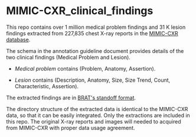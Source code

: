 # MIMIC-CXR_clinical_findings

This repo contains over 1 million medical problem findings and 31 K lesion findings extracted from 
227,835 chest X-ray reports in the [MIMIC-CXR database](https://physionet.org/content/mimic-cxr/2.0.0/).

The schema in the annotation guideline document provides details of the two clinical findings (Medical Problem and Lesion).
 
 - <em>Medical problem</em>  contains (Problem, Anatomy, Assertion).
 
 - <em>Lesion</em> contains (Description, Anatomy, Size, Size Trend, Count, Characteristic, Assertion).
 
The extracted findings are in [BRAT's standoff format](https://brat.nlplab.org/standoff.html). 
 
The directory structure of the extracted data is identical to the MIMIC-CXR data, so that it can be easily integrated.  Only the extractions are included in this repo. The original X-ray reports and images will needed to acquired from MIMIC-CXR with proper data usage agreement.